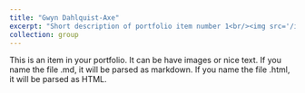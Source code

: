 ```yaml
---
title: "Gwyn Dahlquist-Axe"
excerpt: "Short description of portfolio item number 1<br/><img src='/images/500x300.png'>"
collection: group
---
```


This is an item in your portfolio. It can be have images or nice text. If you name the file .md, it will be parsed as markdown. If you name the file .html, it will be parsed as HTML. 
